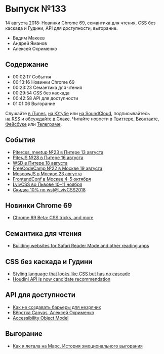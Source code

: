 # Выпуск №133

14 августа 2018: Новинки Chrome 69, семантика для чтения, CSS без каскада и Гудини, API для доступности, выгорание.

- Вадим Макеев
- Андрей Яманов
- Алексей Охрименко

## Содержание

- 00:02:17 События
- 00:13:16 Новинки Chrome 69
- 00:23:23 Семантика для чтения
- 00:29:54 CSS без каскада
- 00:42:58 API для доступности
- 01:01:06 Выгорание

Слушайте [в iTunes](https://itunes.apple.com/ru/podcast/veb-standarty/id1080500016), [на Ютубе](https://www.youtube.com/playlist?list=PLMBnwIwFEFHcwuevhsNXkFTcadeX5R1Go) или [на SoundCloud](https://soundcloud.com/web-standards), подписывайтесь [на RSS](https://web-standards.ru/podcast/feed/) и [обсуждайте в Слаке](http://slack.web-standards.ru/). Читайте новости в [Твиттере](https://twitter.com/webstandards_ru), [Вконтакте](https://vk.com/webstandards_ru), [Фейсбуке](https://www.facebook.com/webstandardsru) или [Телеграме](https://t.me/webstandards_ru).

## События

- [Pitercss_meetup №23 в Питере 13 августа](https://medium.com/pitercss-meetup/pitercss-meetup-23-a69ff41683a4)
- [PiterJS №28 в Питере 16 августа](https://medium.com/piterjs/piterjs28-ac927334e7b4)
- [WSD в Питере 18 августа](https://wsd.events/2018/08/18/)
- [FreeCodeCamp №22 в Москве 19 августа](https://events.yandex.ru/events/yagosti/19-aug-2018/)
- [MoscowJS в Москве 23 августа](https://www.moscowjs.ru/)
- [FrontendConf в Москве 4–5 октября](http://frontendconf.ru/moscow/2018)
- [LvivCSS во Львове 10–11 ноября](https://www.facebook.com/events/793560460837495/)
- [Скидка 10% по wst@LvivCSS2018](https://2event.com/events/1466074)

## Новинки Chrome 69

- [Chrome 69 Beta: CSS tricks, and more](https://blog.chromium.org/2018/08/chrome-69-beta-av1-video-decoder-css.html)

## Семантика для чтения

- [Building websites for Safari Reader Mode and other reading apps](https://medium.com/p/1562913c86c9)

## CSS без каскада и Гудини

- [Styling language that looks like CSS but has no cascade](https://twitter.com/TheLarkInn/status/1025525546896084992)
- [Houdini API is now candidate recommendation](https://www.w3.org/TR/2018/CR-css-paint-api-1-20180809/)

## API для доступности

- [Как не создавать барьеры для незрячих](https://youtu.be/nWJpA5MQx7s)
- [Вёрстка Canvas, Алексей Охрименко](https://youtu.be/TxNfcvT9sAg)
- [Accessibility Object Model](https://wicg.github.io/aom/spec/#computed-accessibility-tree)

## Выгорание

- [Как я летала на Марс. История эмоционального выгорания](https://askd.livejournal.com/127949.html)
